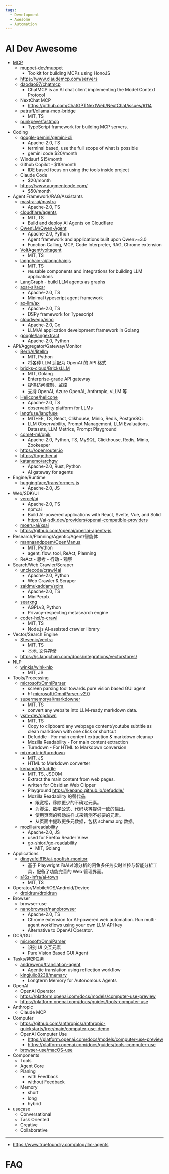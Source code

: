 ```yaml
---
tags:
  - Development
  - Awesome
  - Automation
---
```


# AI Dev Awesome

- [MCP](./mcp/README.md)
  - [muppet-dev/muppet](https://github.com/muppet-dev/muppet)
    - Toolkit for building MCPs using HonoJS
  - https://www.claudemcp.com/servers
  - [daodao97/chatmcp](https://github.com/daodao97/chatmcp)
    - ChatMCP is an AI chat client implementing the Model Context Protocol
  - NextChat MCP
    - https://github.com/ChatGPTNextWeb/NextChat/issues/6114
  - [patruff/ollama-mcp-bridge](https://github.com/patruff/ollama-mcp-bridge)
    - MIT, TS
  - [punkpeye/fastmcp](https://github.com/punkpeye/fastmcp)
    - TypeScript framework for building MCP servers.
- Coding
  - [google-gemini/gemini-cli](https://github.com/google-gemini/gemini-cli)
    - Apache-2.0, TS
    - terminal based, use the full scope of what is possible
    - gemini code $20/month
  - Windsurf $15/month
  - Github Copilot - $10/month
    - IDE based focus on using the tools inside project
  - Claude Code
    - $20/month
  - https://www.augmentcode.com/
    - $50/month
- Agent Framework/RAG/Assistants
  - [mastra-ai/mastra](https://github.com/mastra-ai/mastra)
    - Apache-2.0, TS
  - [cloudflare/agents](https://github.com/cloudflare/agents)
    - MIT, TS
    - Build and deploy AI Agents on Cloudflare
  - [QwenLM/Qwen-Agent](https://github.com/QwenLM/Qwen-Agent)
    - Apache-2.0, Python
    - Agent framework and applications built upon Qwen>=3.0
    - Function Calling, MCP, Code Interpreter, RAG, Chrome extension
  - [VoltAgent/voltagent](https://github.com/VoltAgent/voltagent)
    - MIT, TS
  - [langchain-ai/langchainjs](https://github.com/langchain-ai/langchainjs)
    - MIT, TS
    - reusable components and integrations for building LLM applications
  - LangGraph - build LLM agents as graphs
  - [axar-ai/axar](https://github.com/axar-ai/axar)
    - Apache-2.0, TS
    - Minimal typescript agent framework
  - [ax-llm/ax](https://github.com/ax-llm/ax)
    - Apache-2.0, TS
    - DSPy framework for Typescript
  - [cloudwego/eino](https://github.com/cloudwego/eino)
    - Apache-2.0, Go
    - LLM/AI application development framework in Golang
  - [google/langextract](https://github.com/google/langextract)
    - Apache-2.0, Python
- API/Aggregator/Gateway/Monitor
  - [BerriAI/litellm](https://github.com/BerriAI/litellm)
    - MIT, Python
    - 将各种 LLM 适配为 OpenAI 的 API 格式
  - [bricks-cloud/BricksLLM](./bricksllm.md)
    - MIT, Golang
    - Enterprise-grade API gateway
    - 提供访问控制、监控
    - 支持 OpenAI, Azure OpenAI, Anthropic, vLLM 等
  - [Helicone/helicone](https://github.com/Helicone/helicone)
    - Apache-2.0, TS
    - observability platform for LLMs
  - [langfuse/langfuse](https://github.com/langfuse/langfuse)
    - MIT+EE, TS, React, Clikhouse, Minio, Redis, PostgreSQL
    - LLM Observability, Prompt Management, LLM Evaluations, Datasets, LLM Metrics, Prompt Playground
  - [comet-ml/opik](https://github.com/comet-ml/opik)
    - Apache-2.0, Python, TS, MySQL, Clickhouse, Redis, Minio, Zookeeper
  - https://openrouter.io
  - https://together.ai
  - [katanemo/archgw](https://github.com/katanemo/archgw)
    - Apache-2.0, Rust, Python
    - AI gateway for agents
- Engine/Runtime
  - [huggingface/transformers.js](https://github.com/huggingface/transformers.js)
    - Apache-2.0, JS
- Web/SDK/UI
  - [vercel/ai](https://github.com/vercel/ai)
    - Apache-2.0, TS
    - npm:ai
    - Build AI-powered applications with React, Svelte, Vue, and Solid
    - https://ai-sdk.dev/providers/openai-compatible-providers
  - [moeru-ai/xsai](https://github.com/moeru-ai/xsai)
  - https://github.com/openai/openai-agents-js
- Research/Planning/Agentic/Agent/智能体
  - [mannaandpoem/OpenManus](https://github.com/mannaandpoem/OpenManus)
    - MIT, Python
    - agent, flow, tool, ReAct, Planning
  - ReAct - 思考 - 行动 - 观察
- Search/Web Crawler/Scraper
  - [unclecode/crawl4ai](https://github.com/unclecode/crawl4ai)
    - Apache-2.0, Python
    - Web Crawler & Scraper
  - [zaidmukaddam/scira](https://github.com/zaidmukaddam/scira)
    - Apache-2.0, TS
    - MiniPerplx
  - [searxng](https://github.com/searxng/searxng)
    - AGPLv3, Python
    - Privacy-respecting metasearch engine
  - [coder-hxl/x-crawl](https://github.com/coder-hxl/x-crawl)
    - MIT, TS
    - Node.js AI-assisted crawler library
- Vector/Search Engine
  - [Stevenic/vectra](https://github.com/Stevenic/vectra)
    - MIT, TS
    - 本地, 文件存储
  - https://js.langchain.com/docs/integrations/vectorstores/
- NLP
  - [winkjs/wink-nlp](https://github.com/winkjs/wink-nlp)
    - MIT, JS
- Tools/Processing
  - [microsoft/OmniParser](https://github.com/microsoft/OmniParser)
    - screen parsing tool towards pure vision based GUI agent
    - hf [microsoft/OmniParser-v2.0](https://huggingface.co/microsoft/OmniParser-v2.0)
  - [supermemoryai/markdowner](https://github.com/supermemoryai/markdowner)
    - MIT, TS
    - convert any website into LLM-ready markdown data.
  - [ysm-dev/cpdown](https://github.com/ysm-dev/cpdown)
    - MIT, TS
    - Copy to clipboard any webpage content/youtube subtitle as clean markdown with one click or shortcut
    - Defuddle - For main content extraction & markdown cleanup
    - Mozilla Readability - For main content extraction
    - Turndown - For HTML to Markdown conversion
  - [mixmark-io/turndown](https://github.com/mixmark-io/turndown)
    - MIT, JS
    - HTML to Markdown converter
  - [kepano/defuddle](https://github.com/kepano/defuddle)
    - MIT, TS, JSDOM
    - Extract the main content from web pages.
    - written for Obsidian Web Clipper
    - Playground https://kepano.github.io/defuddle/
    - Mozilla Readability 的替代品
      - 跟宽松，移除更少的不确定元素。
      - 为脚注、数学公式、代码块等提供一致的输出。
      - 使用页面的移动端样式来猜测不必要的元素。
      - 从页面中提取更多元数据，包括 schema.org 数据。
  - [mozilla/readability](https://github.com/mozilla/readability)
    - Apache-2.0, JS
    - used for Firefox Reader View
    - [go-shiori/go-readability](https://github.com/go-shiori/go-readability)
      - MIT, Golang
- Applications
  - [dingyufei615/ai-goofish-monitor](https://github.com/dingyufei615/ai-goofish-monitor)
    - 基于 Playwright 和AI过滤分析的闲鱼多任务实时监控与智能分析工具，配备了功能完善的 Web 管理界面。
  - [a16z-infra/ai-town](https://github.com/a16z-infra/ai-town)
    - MIT, TS
- Operator/Mobile/iOS/Android/Device
  - [droidrun/droidrun](https://github.com/droidrun/droidrun)
- Browser
  - browser-use
  - [nanobrowser/nanobrowser](https://github.com/nanobrowser/nanobrowser)
    - Apache-2.0, TS
    - Chrome extension for AI-powered web automation. Run multi-agent workflows using your own LLM API key
    - Alternative to OpenAI Operator.
- OCR/GUI
  - [microsoft/OmniParser](https://github.com/microsoft/OmniParser)
    - 识别 UI 交互元素
    - Pure Vision Based GUI Agent
- Tasks/特定任务
  - [andrewyng/translation-agent](https://github.com/andrewyng/translation-agent)
    - Agentic translation using reflection workflow
  - [kingjulio8238/memary](https://github.com/kingjulio8238/memary)
    - Longterm Memory for Autonomous Agents
- OpenAI
  - OpenAI Operator
  - https://platform.openai.com/docs/models/computer-use-preview
  - https://platform.openai.com/docs/guides/tools-computer-use
- Anthropic
  - Claude MCP
- Computer
  - https://github.com/anthropics/anthropic-quickstarts/tree/main/computer-use-demo
  - OpenAI Computer Use
    - https://platform.openai.com/docs/models/computer-use-preview
    - https://platform.openai.com/docs/guides/tools-computer-use
  - [browser-use/macOS-use](https://github.com/browser-use/macOS-use)
- Components
  - Tools
  - Agent Core
  - Planing
    - with Feedback
    - without Feedback
  - Memory
    - short
    - long
    - hybrid
- usecase
  - Conversational
  - Task Oriented
  - Creative
  - Collaborative

---

- https://www.truefoundry.com/blog/llm-agents

# FAQ
